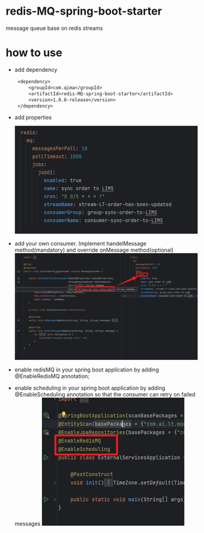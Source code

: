 # redis-MQ-spring-boot-starter
message queue base on redis streams


# how to use
 - add dependency

        <dependency>
            <groupId>com.qima</groupId>
            <artifactId>redis-MQ-spring-boot-starter</artifactId>
            <version>1.0.0-release</version>
        </dependency>
 - add properties

    ![img.png](img.png)
 - add your own consumer. Implement handelMessage method(mandatory) and override onMessage method(optional)
    ![img_1.png](img_1.png)
 
 - enable redisMQ in your spring boot application by adding @EnableRedisMQ annotation;
 - enable scheduling in your spring boot application by adding @EnableScheduling annotation so that the consumer can retry on failed messages
    ![img_2.png](img_2.png)